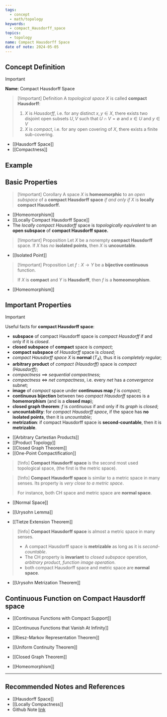 ```yaml
---
tags:
  - concept
  - math/topology
keywords:
  - compact_Hausdorff_space
topics:
  - topology
name: Compact Hausdorff Space
date of note: 2024-05-05
---
```


## Concept Definition

>[!important]
>**Name**:  Compact Hausdorff Space


>[!important] Definition
>A *topological space* $X$ is called **compact Hausdorff**:
>1. $X$ is *Hausdorff*, i.e. for any distinct  $x, y\in X$,  there exists two disjoint open subsets $U, V$ such that $U\cap V = \emptyset$ and $x \in U$ and $y \in V$
>2. $X$ is *compact*, i.e. for any open covering of $X$, there exists a finite sub-covering.

- [[Hausdorff Space]]
- [[Compactness]]

## Example




## Basic Properties


>[!important] Corollary
>A space $X$ is **homeomorphic** to an *open subspace* of a **compact Hausdorff space** *if and only if* $X$ is **locally compact Hausdorff.**

- [[Homeomorphism]]
- [[Locally Compact Hausdorff Space]]
- The *locally compact Hausdorff* space is *topologically equivalent* to an **open subspace** of **compact Hausdorff space.**


>[!important] Proposition
>Let $X$ be a nonempty **compact Hausdorff** space. If $X$ has *no* **isolated points**, then $X$ is **uncountable**.

- [[Isolated Point]]

>[!important] Proposition
>Let $f : X \rightarrow Y$ be a **bijective continuous** function. 
>
>If $X$ is **compact** and $Y$ is **Hausdorff**, then $f$ is a **homeomorphism**.

- [[Homeomorphism]]

## Important Properties

>[!important]
>Useful facts for **compact Hausdorff space**: 
> - **subspace** of compact Hausdorff space is *compact Hausdorff* if and only if it is *closed*. 
> - **closed subspace** of **compact** space is *compact*; 
> - **compact subspace** of *Hausdorff* space is *closed*;
> - *compact Hausdorff space* $X$ is **normal** ($T_4$), thus it is *completely regular*;
> - **arbitrary product** of *compact (Hausdorff)*  space is *compact (Hausdorff)*;
> - *compactness* $\implies$ *sequential compactness*;
> - *compactness* $\iff$ *net compactness*, i.e. every *net* has a *convergence* subnet;
> - **image** of *compact* space under **continuous map** $f$ is *compact*;
> - **continuous bijection** between two *compact Hausdorff* spaces is a **homemorphism** (and is a **closed map**);
> - **closed graph theorem**: $f$ is *continuous* if and only if its *graph* is *closed*;
> - **uncountability**: for *compact Hausdorff space*, if the space has **no isolated points**, then it is *uncountable*;
> - **metrization**: if compact Hausdorff space is **second-countable**, then it is **metrizable**.

- [[Arbitrary Cartestian Products]]
- [[Product Topology]]
- [[Closed Graph Theorem]]
- [[One-Point Compactification]]


>[!info]
>**Compact Hausdorff space** is the second most used topological space, (the first is the metric space). 

>[!info]
>**Compact Hausdorff space** is similar to a metric space in many senses. Its property is *very close to a metric space*. 
>
>For instance, both CH space and metric space are **normal space**.

- [[Normal Space]]
- [[Urysohn Lemma]]

- [[Tietze Extension Theorem]]


>[!info]
>**Compact Hausdorff space** is almost a metric space in many senses. 
>- A compact Hausdorff space is **metrizable** as long as it is *second-countable*. 
>- The CH property is **invariant** to *closed subspace* operation, *arbitrary product*, *function image operation*. 
>- both compact Hausdorff space and metric space are **normal space**.

- [[Urysohn Metrization Theorem]]



## Continuous Function on Compact Hausdorff space

- [[Continuous Functions with Compact Support]]
- [[Continuous Functions that Vanish At Infinity]]
- [[Riesz-Markov Representation Theorem]]

- [[Uniform Continuity Theorem]]
- [[Closed Graph Theorem]]
- [[Homeomorphism]]



-----------
##  Recommended Notes and References


- [[Hausdorff Space]]
- [[Locally Compactness]]
- Github Note [link](https://github.com/TianpeiLuke/SelfStudyNotes/tree/master/self-study/probability_and_measure_theory)